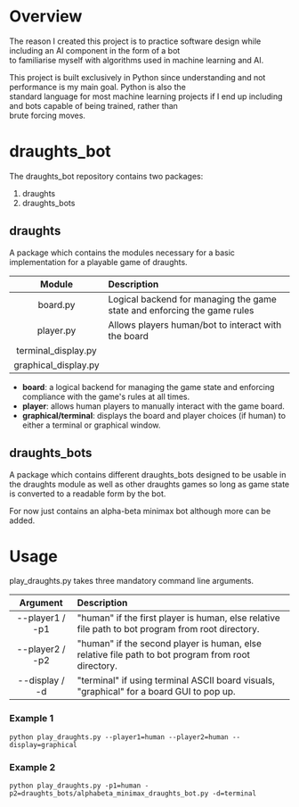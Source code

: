 # Overview
The reason I created this project is to practice software design while including an AI component in the form of a bot  
to familiarise myself with algorithms used in machine learning and AI.  

This project is built exclusively in Python since understanding and not performance is my main goal. Python is also the  
standard language for most machine learning projects if I end up including and bots capable of being trained, rather than  
brute forcing moves.

# draughts_bot
The draughts_bot repository contains two packages:
1. draughts
2. draughts_bots

## draughts
A package which contains the modules necessary for a basic implementation for a playable game of draughts.

|        Module         | Description                                                              |
|:---------------------:|:-------------------------------------------------------------------------|
|       board.py        | Logical backend for managing the game state and enforcing the game rules |
|       player.py       | Allows players human/bot to interact with the board                      |
|  terminal_display.py  |                                                                          |
| graphical_display.py  |                                                                          |

* __board__: a logical backend for managing the game state and enforcing compliance with the game's rules at all times.
* __player__: allows human players to manually interact with the game board.
* __graphical/terminal__: displays the board and player choices (if human) to either a terminal or graphical window.

## draughts_bots
A package which contains different draughts_bots designed to be usable in the draughts module as well as other draughts
games so long as game state is converted to a readable form by the bot.

For now just contains an alpha-beta minimax bot although more can be added.

# Usage
play_draughts.py takes three mandatory command line arguments.

|    Argument     | Description                                                                                                                                                             |
|:---------------:|:------------------------------------------------------------------------------------------------------------------------------------------------------------------------|
| --player1 / -p1 | "human" if the first player is human, else relative file path to bot program from root directory.                                                                       |
| --player2 / -p2 | "human" if the second player is human, else relative file path to bot program from root directory.                                                                      |
| --display / -d  | "terminal" if using terminal ASCII board visuals, "graphical" for a board GUI to pop up.                                                                                |



### Example 1
``python play_draughts.py --player1=human --player2=human --display=graphical``

### Example 2
``python play_draughts.py -p1=human -p2=draughts_bots/alphabeta_minimax_draughts_bot.py -d=terminal``